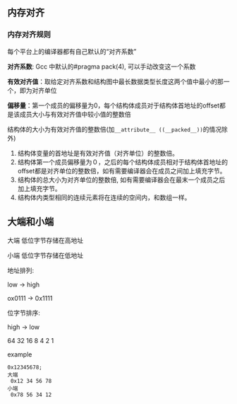 ## 内存对齐

### 内存对齐规则

每个平台上的编译器都有自己默认的“对齐系数”

**对齐系数**: Gcc 中默认的#pragma pack(4), 可以手动改变这一个系数

**有效对齐值**：取给定对齐系数和结构图中最长数据类型长度这两个值中最小的那一个，即为对齐单位

**偏移量**：第一个成员的偏移量为0，每个结构体成员对于结构体首地址的offset都是该成员大小与有效对齐值中较小值的整数倍

结构体的大小为有效对齐值的整数倍(加`__attribute__ ((__packed__))`的情况除外)



1. 结构体变量的首地址是有效对齐值（对齐单位）的整数倍。
2. 结构体第一个成员偏移量为０，之后的每个结构体成员相对于结构体首地址的offset都是对齐单位的整数倍，如有需要编译器会在成员之间加上填充字节。
3. 结构体的总大小为对齐单位的整数倍, 如有需要编译器会在最末一个成员之后加上填充字节。
4. 结构体内类型相同的连续元素将在连续的空间内，和数组一样。



## 大端和小端

大端 低位字节存储在高地址

小端 低位字节存储在低地址

地址排列:

low ->  high

ox0111 ->  0x1111

位字节排序:

high -> low

64 32 16 8 4 2 1

example

```
0x12345678;
大端
 0x12 34 56 78
小端
 0x78 56 34 12
```


